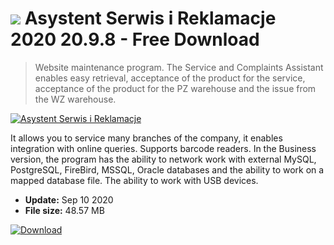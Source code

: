 # ![](https://cdn.softexe.net/static/icon/win.gif) Asystent Serwis i Reklamacje 2020 20.9.8 - Free Download

> Website maintenance program. The Service and Complaints Assistant enables easy retrieval, acceptance of the product for the service, acceptance of the product for the PZ warehouse and the issue from the WZ warehouse.

[![Asystent Serwis i Reklamacje](https://gallery.dpcdn.pl/imgc/Tools/1940/g_-_420x350_1.5_-_x20110201131701_00.jpg)](https://softexe.net/win/business/other/asystent-serwis-i-reklamacje:hdRa.html)

It allows you to service many branches of the company, it enables integration with online queries. Supports barcode readers. In the Business version, the program has the ability to network work with external MySQL, PostgreSQL, FireBird, MSSQL, Oracle databases and the ability to work on a mapped database file. The ability to work with USB devices.


- **Update:** Sep 10 2020
- **File size:** 48.57 MB

[![Download](https://cdn.softexe.net/static/img/download.png)](https://softexe.net/win/business/other/asystent-serwis-i-reklamacje:hdRa.html)

